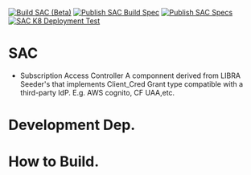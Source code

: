[![Build SAC (Beta)](https://github.com/ayasuda-ge/sac/actions/workflows/build-beta.yml/badge.svg)](https://github.com/ayasuda-ge/sac/actions/workflows/build-beta.yml) [![Publish SAC Build Spec](https://github.com/ayasuda-ge/sac/actions/workflows/build-dep.yml/badge.svg)](https://github.com/ayasuda-ge/sac/actions/workflows/build-dep.yml) [![Publish SAC Specs](https://github.com/ayasuda-ge/sac/actions/workflows/build-sac-spec.yml/badge.svg)](https://github.com/ayasuda-ge/sac/actions/workflows/build-sac-spec.yml) [![SAC K8 Deployment Test](https://github.com/ayasuda-ge/sac/actions/workflows/k8s-deply-test.yml/badge.svg)](https://github.com/ayasuda-ge/sac/actions/workflows/k8s-deply-test.yml)
# SAC
- Subscription Access Controller
A componnent derived from LIBRA Seeder's that implements Client_Cred Grant type compatible with a third-party IdP. E.g. AWS cognito, CF UAA,etc. 

# Development Dep.

# How to Build.
